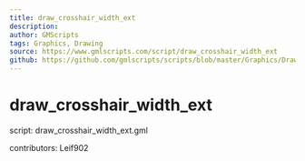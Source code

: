 ```yaml
---
title: draw_crosshair_width_ext
description: 
author: GMScripts
tags: Graphics, Drawing
source: https://www.gmlscripts.com/script/draw_crosshair_width_ext
github: https://github.com/gmlscripts/scripts/blob/master/Graphics/Drawing/draw_crosshair_width_ext.gml
---
```


draw_crosshair_width_ext
========================

script: draw_crosshair_width_ext.gml

contributors: Leif902
